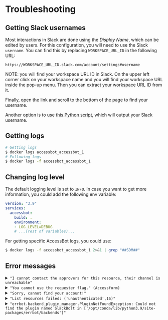 # Troubleshooting

## Getting Slack usernames

Most interactions in Slack are done using the _Display Name_, which can be edited by users. For this configuration, you will need to use the Slack `username`. You can find this by replacing `WORKSPACE_URL_ID` in the following URL:
```
https://WORKSPACE_URL_ID.slack.com/account/settings#username
```

NOTE: you will find your workspace URL ID in Slack. On the upper left corner click on your workspace name and you will find your workspace URL inside the pop-up menu. Then you can extract your workspace URL ID from it.

Finally, open the link and scroll to the bottom of the page to find your username.

Another option is to use [this Python script](../tools/get-slack-handle.py), which will output your Slack username.

## Getting logs
```bash
# Getting logs
$ docker logs accessbot_accessbot_1 
# Following logs
$ docker logs -f accessbot_accessbot_1
```

## Changing log level
The default logging level is set to `INFO`. In case you want to get more information, you could add the following env variable:
```yaml
version: "3.9"
services:
  accessbot:
    build: .
    environment:
    - LOG_LEVEL=DEBUG
    # ...(rest of variables)...
```

For getting specific AccessBot logs, you could use:
```bash
$ docker logs -f accessbot_accessbot_1 2>&1 | grep "##SDM##"
```

## Error messages  
<details><Summary><code>"I cannot contact the approvers for this resource, their channel is unreachable"</code></Summary>
This means that either:

* The admin channel doesn’t exist  
* The bot is not part of the channel

Ensure that the bot is added to the channel by mentioning it in the channel.
</details>

<details><Summary><code>"You cannot use the requester flag." (Accessform)</code>
</Summary>
  
It's likely the `SDM_ACCESS_FORM_BOT_NICKNAME` is not set or has been set incorrectly. Verify that it is set for *both* the Accessbot and Accessform environments
  
</details>

<details><Summary><code>"Sorry, cannot find your account!"</code></Summary>
  
The email field (or the field set in `SDM_EMAIL_SLACK_FIELD` *must*  match exactly with the email that identified the user in strongDM. Verify that there are no differences between the two.

</details>

<details><Summary><code>"List resources failed: ('unauthenticated',16)"</code></Summary>
  
The strongDM API key is likely incorrect. Verify that the key has been entered properly -- this can also be caused by incorrect formatting in the spec for a container. 

</details>

<details><Summary><code>"errbot.backend_plugin_manager.PluginNotFoundException: Could not find the plugin named SlackBolt in ['/opt/conda/lib/python3.9/site-packages/errbot/backends']"</code></Summary>
  
This can occur when the repository is cloned directly, without updating submodules.  More information on setting up directly [here](./CONFIGURE_LOCAL_ENV.md).
  
</details>
